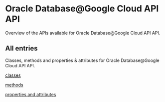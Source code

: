 [
This is a templated file. Adding content to this file may result in it being
reverted. Instead, if you want to place additional content, create an
"overview_content.md" file in `docs/` directory. The Sphinx tool will
pick up on the content and merge the content.
]: #

# Oracle Database@Google Cloud API API

Overview of the APIs available for Oracle Database@Google Cloud API API.

## All entries

Classes, methods and properties & attributes for
Oracle Database@Google Cloud API API.

[classes](https://cloud.google.com/python/docs/reference/google-cloud-oracledatabase/latest/summary_class.html)

[methods](https://cloud.google.com/python/docs/reference/google-cloud-oracledatabase/latest/summary_method.html)

[properties and
attributes](https://cloud.google.com/python/docs/reference/google-cloud-oracledatabase/latest/summary_property.html)
